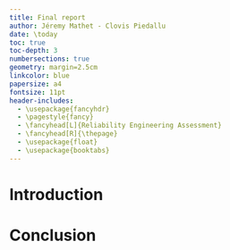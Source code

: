 ```yaml
---
title: Final report
author: Jéremy Mathet - Clovis Piedallu
date: \today
toc: true
toc-depth: 3
numbersections: true
geometry: margin=2.5cm
linkcolor: blue
papersize: a4
fontsize: 11pt
header-includes:
  - \usepackage{fancyhdr}
  - \pagestyle{fancy}
  - \fancyhead[L]{Reliability Engineering Assessment}
  - \fancyhead[R]{\thepage}
  - \usepackage{float}
  - \usepackage{booktabs}
---
```


# Introduction

# Conclusion

